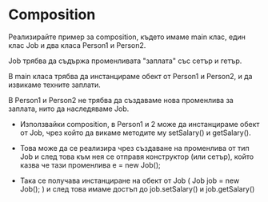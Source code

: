 Composition
========
Реализирайте пример за composition, където имаме main клас, един клас Job и два класа Person1 и Person2.

Job трябва да съдържа променливата "заплата" със сетър и гетър.

В main класа трябва да инстанцираме обект от Person1 и Person2, и да извикаме техните заплати.

В Person1 и Person2 не трябва да създаваме нова променлива за заплата, нито да наследяваме Job.

* Използвайки composition, в Person1 и 2 може да инстанцираме обект от Job, чрез който да викаме методите му setSalary() и getSalary().

* Това може да се реализира чрез създаване на променлива от тип Job и след това към нея се отправя конструктор (или сетър), който казва че тази променлива е = new Job();

* Така се получава инстанциране на обект от Job ( Job job = new Job(); ) и след това имаме достъп до job.setSalary() и job.getSalary()